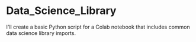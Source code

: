 # Data_Science_Library
I'll create a basic Python script for a Colab notebook that includes common data science library imports.
